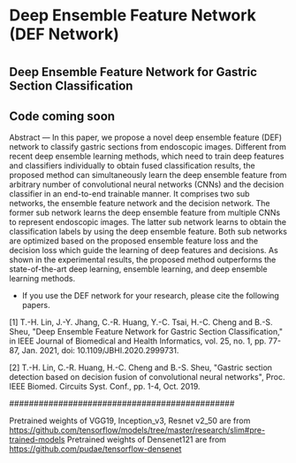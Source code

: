 # Deep Ensemble Feature Network (DEF Network)

# 
## Deep Ensemble Feature Network for Gastric Section Classification

## Code coming soon

Abstract — In this paper, we propose a novel deep ensemble feature (DEF) network to classify gastric sections from endoscopic images. Different from recent deep ensemble learning methods, which need to train deep features and classifiers individually to obtain fused classification results, the proposed method can simultaneously learn the deep ensemble feature from arbitrary number of convolutional neural networks (CNNs) and the decision classifier in an end-to-end trainable manner. It comprises two sub networks, the ensemble feature network and the decision network. The former sub network learns the deep ensemble feature from multiple CNNs to represent endoscopic images. The latter sub network learns to obtain the classification labels by using the deep ensemble feature. Both sub networks are optimized based on the proposed ensemble feature loss and the decision loss which guide the learning of deep features and decisions. As shown in the experimental results, the proposed method outperforms the state-of-the-art deep learning, ensemble learning, and deep ensemble learning methods.


* If you use the DEF network for your research, please cite the following papers.

[1] T.-H. Lin, J.-Y. Jhang, C.-R. Huang, Y.-C. Tsai, H.-C. Cheng and B.-S. Sheu, "Deep Ensemble Feature Network for Gastric Section Classification," in IEEE Journal of Biomedical and Health Informatics, vol. 25, no. 1, pp. 77-87, Jan. 2021, doi: 10.1109/JBHI.2020.2999731.


[2] T.-H. Lin, C.-R. Huang, H.-C. Cheng and B.-S. Sheu, "Gastric section detection based on decision fusion of convolutional neural networks", Proc. IEEE Biomed. Circuits Syst. Conf., pp. 1-4, Oct. 2019.


##############################################

Pretrained weights of VGG19, Inception_v3, Resnet v2_50 are from https://github.com/tensorflow/models/tree/master/research/slim#pre-trained-models
Pretrained weights of Densenet121 are from https://github.com/pudae/tensorflow-densenet
